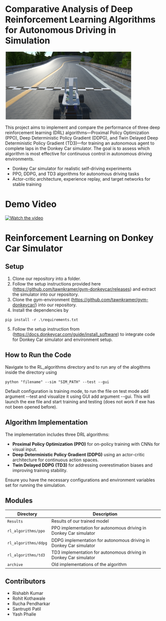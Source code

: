 # Comparative Analysis of Deep Reinforcement Learning Algorithms for Autonomous Driving in Simulation

![Screenshot](donkeycar.png)

This project aims to implement and compare the performance of three deep reinforcement learning (DRL) algorithms—Proximal Policy Optimization (PPO), Deep Deterministic Policy Gradient (DDPG), and Twin Delayed Deep Deterministic Policy Gradient (TD3)—for training an autonomous agent to complete laps in the Donkey Car simulator. The goal is to assess which algorithm is most effective for continuous control in autonomous driving environments.

- Donkey Car simulator for realistic self-driving experiments
- PPO, DDPG, and TD3 algorithms for autonomous driving tasks
- Actor-critic architecture, experience replay, and target networks for stable training

# Demo Video
[![Watch the video](https://img.youtube.com/vi/ZiQCfR9pgNw/hqdefault.jpg)](https://youtu.be/ZiQCfR9pgNw)


# Reinforcement Learning on Donkey Car Simulator

## Setup

1. Clone our repository into a folder. 
2. Follow the setup instructions provided here (https://github.com/tawnkramer/gym-donkeycar/releases) and extract the simulator into our repository. 
3. Clone the gym-environment (https://github.com/tawnkramer/gym-donkeycar/) into our repository. 
4. Install the dependencies by
```
pip install -r .\requirements.txt
```
5. Follow the setup instruction from (https://docs.donkeycar.com/guide/install_software) to integrate code for Donkey Car simulator and environment setup.

## How to Run the Code
Navigate to the RL_algorithms directory and to run any of the alogithms inside the directory using
```
python "filename" --sim "SIM_PATH" --test --gui
```
Default configuration is training mode, to run the file on test mode add argument --test and visualize it using GUI add argument --gui. This will launch the exe file and start training and testing (does not work if exe has not been opened before).

## Algorithm Implementation

The implementation includes three DRL algorithms:

- **Proximal Policy Optimization (PPO)** for on-policy training with CNNs for visual input.
- **Deep Deterministic Policy Gradient (DDPG)** using an actor-critic architecture for continuous action spaces.
- **Twin Delayed DDPG (TD3)** for addressing overestimation biases and improving training stability.

Ensure you have the necessary configurations and environment variables set for running the simulation.

## Modules

| **Directory**      | **Description**                                                            |
|--------------------|----------------------------------------------------------------------------|
| `Results`      | Results of our trained model |
| `rl_algorithms/ppo`          | PPO implementation for autonomous driving in Donkey Car simulator          |
| `rl_algorithms/ddpg`         | DDPG implementation for autonomous driving in Donkey Car simulator         |
| `rl_algorithms/td3`          | TD3 implementation for autonomous driving in Donkey Car simulator          |
| `archive`    | Old implementations of the algorithm         |

## Contributors

- Rishabh Kumar
- Rohit Kothawale
- Rucha Pendharkar 
- Santrupti Patil
- Yash Phalle
